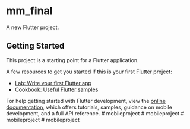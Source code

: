 # mm_final

A new Flutter project.

## Getting Started

This project is a starting point for a Flutter application.

A few resources to get you started if this is your first Flutter project:

- [Lab: Write your first Flutter app](https://docs.flutter.dev/get-started/codelab)
- [Cookbook: Useful Flutter samples](https://docs.flutter.dev/cookbook)

For help getting started with Flutter development, view the
[online documentation](https://docs.flutter.dev/), which offers tutorials,
samples, guidance on mobile development, and a full API reference.
#   m o b i l e p r o j e c t  
 #   m o b i l e p r o j e c t  
 #   m o b i l e p r o j e c t  
 #   m o b i l e p r o j e c t  
 